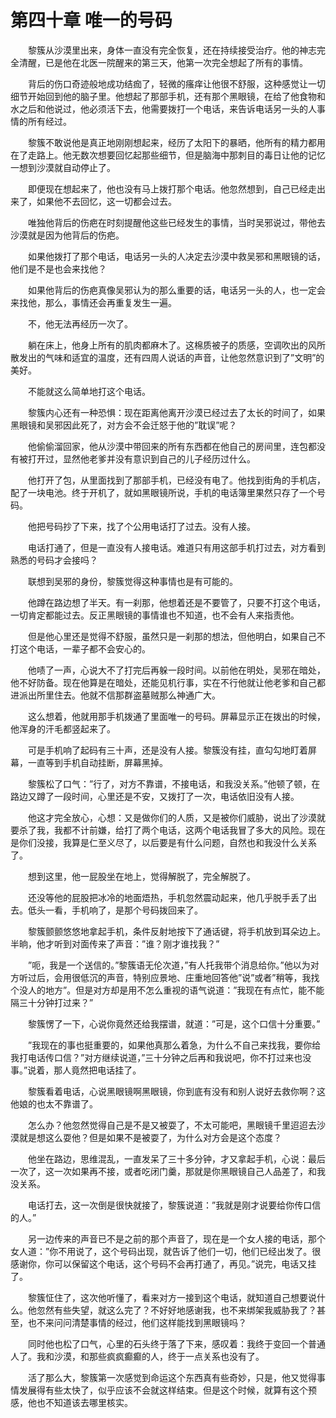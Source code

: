 # 第四十章 唯一的号码


　　黎簇从沙漠里出来，身体一直没有完全恢复，还在持续接受治疗。他的神志完全清醒，已是他在北医一院醒来的第三天，他第一次完全想起了所有的事情。

　　背后的伤口奇迹般地成功结痂了，轻微的瘙痒让他很不舒服，这种感觉让一切细节开始回到他的脑子里。他想起了那部手机，还有那个黑眼镜，在给了他食物和水之后和他说过，他必须活下去，他需要拨打一个电话，来告诉电话另一头的人事情的所有经过。

　　黎簇不敢说他是真正地刚刚想起来，经历了太阳下的暴晒，他所有的精力都用在了走路上。他无数次想要回忆起那些细节，但是脑海中那刺目的毒日让他的记忆一想到沙漠就自动停止了。

　　即便现在想起来了，他也没有马上拨打那个电话。他忽然想到，自己已经走出来了，如果他不去回忆，这一切都会过去。

　　唯独他背后的伤疤在时刻提醒他这些已经发生的事情，当时吴邪说过，带他去沙漠就是因为他背后的伤疤。

　　如果他拨打了那个电话，电话另一头的人决定去沙漠中救吴邪和黑眼镜的话，他们是不是也会来找他？

　　如果他背后的伤疤真像吴邪认为的那么重要的话，电话另一头的人，也一定会来找他，那么，事情还会再重复发生一遍。

　　不，他无法再经历一次了。

　　躺在床上，他身上所有的肌肉都麻木了。这棉质被子的质感，空调吹出的风所散发出的气味和适宜的温度，还有四周人说话的声音，让他忽然意识到了”文明”的美好。

　　不能就这么简单地打这个电话。

　　黎簇内心还有一种恐惧：现在距离他离开沙漠已经过去了太长的时间了，如果黑眼镜和吴邪因此死了，对方会不会迁怒于他的”耽误”呢？

　　他偷偷溜回家，他从沙漠中带回来的所有东西都在他自己的房间里，连包都没有被打开过，显然他老爹并没有意识到自己的儿子经历过什么。

　　他打开了包，从里面找到了那部手机，已经没有电了。他找到街角的手机店，配了一块电池。终于开机了，就如黑眼镜所说，手机的电话簿里果然只存了一个号码。

　　他把号码抄了下来，找了个公用电话打了过去。没有人接。

　　电话打通了，但是一直没有人接电话。难道只有用这部手机打过去，对方看到熟悉的号码才会接吗？

　　联想到吴邪的身份，黎簇觉得这种事情也是有可能的。

　　他蹲在路边想了半天。有一刹那，他想着还是不要管了，只要不打这个电话，一切肯定都能过去。反正黑眼镜的事情谁也不知道，也不会有人来指责他。

　　但是他心里还是觉得不舒服，虽然只是一刹那的想法，但他明白，如果自己不打这个电话，一辈子都不会安心的。

　　他啧了一声，心说大不了打完后再躲一段时间。以前他在明处，吴邪在暗处，他不好防备。现在他算是在暗处，还能见机行事，实在不行他就让他老爹和自己都进派出所里住去。他就不信那群盗墓贼那么神通广大。

　　这么想着，他就用那手机拨通了里面唯一的号码。屏幕显示正在拨出的时候，他浑身的汗毛都竖起来了。

　　可是手机响了起码有三十声，还是没有人接。黎簇没有挂，直勾勾地盯着屏幕，一直等到手机自动挂断，屏幕黑掉。

　　黎簇松了口气：”行了，对方不靠谱，不接电话，和我没关系。”他顿了顿，在路边又蹲了一段时间，心里还是不安，又拨打了一次，电话依旧没有人接。

　　他这才完全放心，心想：又是做你们的人质，又是被你们威胁，说出了沙漠就要杀了我，我都不计前嫌，给打了两个电话，这两个电话我冒了多大的风险。现在是你们没接，我算是仁至义尽了，以后要是有什么问题，自然也和我没什么关系了。

　　想到这里，他一屁股坐在地上，觉得解脱了，完全解脱了。

　　还没等他的屁股把冰冷的地面焐热，手机忽然震动起来，他几乎脱手丢了出去。低头一看，手机响了，是那个号码拨回来了。

　　黎簇颤颤悠悠地拿起手机，条件反射地按下了通话键，将手机放到耳朵边上。半晌，他才听到对面传来了声音：”谁？刚才谁找我？”

　　”呃，我是一个送信的。”黎簇语无伦次道，”有人托我带个消息给你。”他以为对方听过后，会用很低沉的声音，特别应景地、庄重地回答他”说”或者”稍等，我找个没人的地方”。但是对方却是用不怎么重视的语气说道：”我现在有点忙，能不能隔三十分钟打过来？”

　　黎簇愣了一下，心说你竟然还给我摆谱，就道：”可是，这个口信十分重要。”

　　”我现在的事也挺重要的，如果他真那么着急，为什么不自己来找我，要你给我打电话传口信？”对方继续说道，”三十分钟之后再和我说吧，你不打过来也没事。”说着，那人竟然把电话挂了。

　　黎簇看着电话，心说黑眼镜啊黑眼镜，你到底有没有和别人说好去救你啊？这他娘的也太不靠谱了。

　　怎么办？他忽然觉得自己是不是又被耍了，不太可能吧，黑眼镜千里迢迢去沙漠就是想这么耍他？但是如果不是被耍了，为什么对方会是这个态度？

　　他坐在路边，思维混乱，一直发呆了三十多分钟，才又拿起手机，心说：最后一次了，这一次如果再不接，或者吃闭门羹，那就是你黑眼镜自己人品差了，和我没关系。

　　电话打去，这一次倒是很快就接了，黎簇说道：”我就是刚才说要给你传口信的人。”

　　另一边传来的声音已不是之前的那个声音了，现在是一个女人接的电话，那个女人道：”你不用说了，这个号码出现，就告诉了他们一切，他们已经出发了。很感谢你，你可以保留这个电话，这个号码不会再打通了，再见。”说完，电话又挂了。

　　黎簇怔住了，这次他听懂了，看来对方一接到这个电话，就知道自己想要说什么。他忽然有些失望，就这么完了？不好好地感谢我，也不来绑架我威胁我了？甚至，也不来问问清楚事情的经过，他们这样能找到黑眼镜吗？

　　同时他也松了口气，心里的石头终于落了下来，感叹着：我终于变回一个普通人了。我和沙漠，和那些疯疯癫癫的人，终于一点关系也没有了。

　　活了那么大，黎簇第一次感觉到命运这个东西真有些奇妙，只是，他又觉得事情发展得有些太快了，似乎应该不会就这样结束。但是这个时候，就算有这个预感，他也不知道该去哪里核实。

